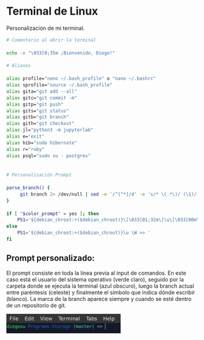 # Terminal de Linux

Personalización de mi terminal.

```bash
# Comentario al abrir la terminal

echo -e "\033[0;35m ¡Bienvenido, Diego!"

# Aliases

alias profile="nano ~/.bash_profile" o "nano ~/.bashrc"
alias sprofile="source ~/.bash_profile"
alias gita="git add --all"
alias gitc="git commit -m"
alias gitp="git push"
alias gits="git status"
alias gitb="git branch"
alias gith="git checkout"
alias jl="python3 -m jupyterlab"
alias e="exit"
alias hib="sudo hibernate"
alias r="ruby"
alias psql="sudo su - postgres"


# Personalización Prompt

parse_branch() {
     git branch 2> /dev/null | sed -e '/^[^*]/d' -e 's/* \(.*\)/ (\1)/'
}

if [ "$color_prompt" = yes ]; then
    PS1='${debian_chroot:+($debian_chroot)}\[\033[01;32m\]\u\[\033[00m\] \[\033[01;34m\]\W\[\033[01;36m\]$(parse_branch) \[\033[00m\]>> '
else
    PS1='${debian_chroot:+($debian_chroot)}\u \W >> '
fi
```

## Prompt personalizado:

El prompt consiste en toda la línea previa al input de comandos. En este caso está el usuario del sistema operativo (verde claro), seguido por la carpeta donde se ejecuta la terminal (azul obscuro), luego la branch actual entre paréntesis (celeste) y finalmente el símbolo que indica dónde escribir (blanco). La marca de la branch aparece siempre y cuando se esté dentro de un repositorio de git. 


![Pantallazo de una terminal de linux con el prompt personalizado](https://raw.githubusercontent.com/DiegoEmilio01/Commands-Storage/master/Comandos/Linux_Terminal/promt_linux.png)
